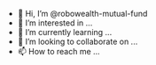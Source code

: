 - 👋 Hi, I’m @robowealth-mutual-fund
- 👀 I’m interested in ...
- 🌱 I’m currently learning ...
- 💞️ I’m looking to collaborate on ...
- 📫 How to reach me ...

<!---
robowealth-mutual-fund/robowealth-mutual-fund is a ✨ special ✨ repository because its `README.md` (this file) appears on your GitHub profile.
You can click the Preview link to take a look at your changes.
--->
